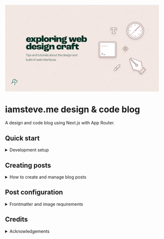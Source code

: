 ![iamsteve.me banner](/app/opengraph-image.png)

# iamsteve.me design & code blog
A design and code blog using Next.js with App Router.

## Quick start
<details>
<summary>Development setup</summary>

First, run the development server:

```bash
pnpm build
# or
pnpm dev
```

Open [http://localhost:3000](http://localhost:3000) with your browser to see the result.

You can start editing the page by modifying `pages/index.js`. The page auto-updates as you edit the file.
</details>

## Creating posts
<details>
<summary>How to create and manage blog posts</summary>

### Starting a new post
1. Create a new branch:
```bash
git checkout -b post/your-post-name
```

2. Generate the post:
```bash
node ./scripts/compose.js
```

3. Follow the prompts for:
   - Post title
   - File extension (md or mdx)
   - Post status (open, draft, closed)

### Post structure
Posts can be created in two formats:

1. Single file:
```
content/blog/0177-your-post-title.mdx
```

2. Directory with index file (for posts with assets):
```
content/blog/0177-your-post-title/
  ├── index.mdx
  ├── image.png
  └── other-assets/
```

### Post id system
- IDs are automatically managed:
  - `compose.js` scans existing posts to assign the next available ID
  - GitHub Actions handle ID conflicts during pull requests
  - Pre-merge-commit hook ensures ID uniqueness when merging

### Publishing workflow
1. Create your post on a new branch
2. Make your changes and commit
3. Create a pull request
4. The system will automatically:
   - Check for ID conflicts
   - Update IDs if needed
   - Handle merging safely
</details>

## Post configuration
<details>
<summary>Frontmatter and image requirements</summary>

Example frontmatter:
```yaml
---
title: "Visual design tips you can apply immediately"
date: "2017-07-04T11:51:00+00:00"
lastmod: "2019-10-04T07:24:49+00:00"
summary: "Add a little extra polish to any of your designs with these tips."
metadesc: "When designing there are things you can rely upon regardless of the situation."
theme: "#fff7e0"
tags: ["Design"]
categories: ["Design"]
images: ["/images/blog/visual-design-tips-featured-image.png"]
large: "/images/blog/visual-design-tips-featured-image.png"
medium: "/images/blog/visual-design-tips-featured-image-medium.png"
ogImage: "/opengraph-image.png"
status: "open"
id: 164
fileroot: "visual-design-tips-you-can-apply-immediately"
---
```

### Field descriptions
- `large`: Main image (592x368 SVG)
- `medium`: Medium image (384x240 SVG)
- `ogImage`: Custom post opengraph image (optional)
- `status`: Post status (open, draft, closed)
- `id`: Unique post identifier (managed automatically)
- `fileroot`: Slug used for image naming
- `images`: Legacy field (not in use)
</details>

## Credits
<details>
<summary>Acknowledgements</summary>

The codebase started from the excellent [tailwind-nextjs-starter-blog](https://github.com/timlrx/tailwind-nextjs-starter-blog) and has since evolved from that.
</details>

